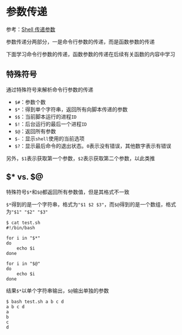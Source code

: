 
# 参数传递

参考：[Shell 传递参数](https://www.runoob.com/linux/linux-shell-passing-arguments.html)

参数传递分两部分，一是命令行参数的传递，而是函数参数的传递

下面学习命令行参数的传递，函数参数的传递在后续有关函数的内容中学习

## 特殊符号

通过特殊符号来解析命令行参数的传递

* `$#`：参数个数
* `$*`：得到单个字符串，返回所有向脚本传递的参数
* `$$`：当前脚本运行的进程`ID`
* `$!`：后台运行的最后一个进程`ID`
* `$@`：返回所有参数
* `$-`：显示`shell`使用的当前选项
* `$?`：显示最后命令的退出状态。`0`表示没有错误，其他数字表示有错误

另外，`$1`表示获取第一个参数，`$2`表示获取第二个参数，以此类推

## $* vs. $@

特殊符号`$*`和`$@`都返回所有参数值，但是其格式不一致

`$*`得到的是一个字符串，格式为`"$1 $2 $3"`，而`$@`得到的是一个数组，格式为`"$1" "$2" "$3"`

```
$ cat test.sh 
#!/bin/bash

for i in "$*"
do
	echo $i
done

for i in "$@"
do
	echo $i
done
```

结果`$*`以单个字符串输出，`$@`输出单独的参数

```
$ bash test.sh a b c d
a b c d
a
b
c
d
```